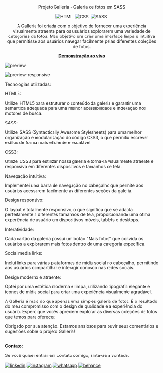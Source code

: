 <div align="center">

Projeto Galleria - Galeria de fotos em SASS

![HTML](https://img.shields.io/badge/-HTML-0D1117?style=for-the-badge&logo=html5&labelColor=0D1117)&nbsp;
![CSS](https://img.shields.io/badge/-CSS-0D1117?style=for-the-badge&logo=CSS3&logoColor=blue&labelColor=0D1117)&nbsp;
![SASS](https://img.shields.io/badge/-SASS-0D1117?style=for-the-badge&logo=SASS&logoColor=purple&labelColor=0D1117)&nbsp;

<p>A Galleria foi criada com o objetivo de fornecer uma experiência visualmente atraente para os usuários explorarem uma variedade de categorias de fotos. Meu objetivo era criar uma interface limpa e intuitiva que permitisse aos usuários navegar facilmente pelas diferentes coleções de fotos.</p>

<a href="https://galerrysass.netlify.app/"><strong>Demonstração ao vivo</strong></a>
</div>

![preview](https://github.com/daniel-portela/Galeria-SASS/assets/110783805/03453f82-d574-49e5-9626-1ca7fe3f9ece)

![preview-responsive](https://github.com/daniel-portela/Galeria-SASS/assets/110783805/eca2d588-2a16-46fb-b1a0-86bc98d04c63)

Tecnologias utilizadas:

HTML5: 

Utilizei HTML5 para estruturar o conteúdo da galeria e garantir uma semântica adequada para uma melhor acessibilidade e indexação nos motores de busca.

SASS: 

Utilizei SASS (Syntactically Awesome Stylesheets) para uma melhor organização e modularização do código CSS3, o que permitiu escrever estilos de forma mais eficiente e escalável.

CSS3: 

Utilizei CSS3 para estilizar nossa galeria e torná-la visualmente atraente e responsiva em diferentes dispositivos e tamanhos de tela.

Navegação intuitiva: 

Implementei uma barra de navegação no cabeçalho que permite aos usuários acessarem facilmente as diferentes seções da galeria.

Design responsivo: 

O layout é totalmente responsivo, o que significa que se adapta perfeitamente a diferentes tamanhos de tela, proporcionando uma ótima experiência de usuário em dispositivos móveis, tablets e desktops.

Interatividade: 

Cada cartão da galeria possui um botão "Mais fotos" que convida os usuários a explorarem mais fotos dentro de uma categoria específica.

Social media links: 

Incluí links para várias plataformas de mídia social no cabeçalho, permitindo aos usuários compartilhar e interagir conosco nas redes sociais.

Design moderno e atraente: 

Optei por uma estética moderna e limpa, utilizando tipografia elegante e ícones de mídia social para criar uma experiência visualmente agradável.

A Galleria é mais do que apenas uma simples galeria de fotos. É o resultado do meu compromisso com o design de qualidade e a experiência do usuário. Espero que vocês apreciem explorar as diversas coleções de fotos que temos para oferecer.

Obrigado por sua atenção. Estamos ansiosos para ouvir seus comentários e sugestões sobre o projeto Galleria!


<br><b>Contato:</b>

<p>Se você quiser entrar em contato comigo, sinta-se a vontade.</p> 

<a href="https://linkedin.com/in/danielengineer" target="_blank">
  <img align="center" src="https://img.shields.io/badge/ - LinkedIn-05122A?style=flat&logo=linkedin" alt="linkedin"/>
</a>
 <a href="https://instagram.com/danielengineer_" target="_blank">
 <img align="center" src="https://img.shields.io/badge/ - Instagram-05122A?style=flat&logo=instagram" alt="instagram"/>
</a>
 <a href="https://wa.me/77999109489" target="_blank">
 <img align="center" src="https://img.shields.io/badge/-Whatsapp-05122A?style=flat&logo=whatsapp" alt="whatsapp"/>
</a>
<a href="https://www.behance.net/danielengineer_" target="_blank">
 <img align="center" src="https://img.shields.io/badge/-Behance-05122A?style=flat&logo=behance" alt="behance"/>
</a>
